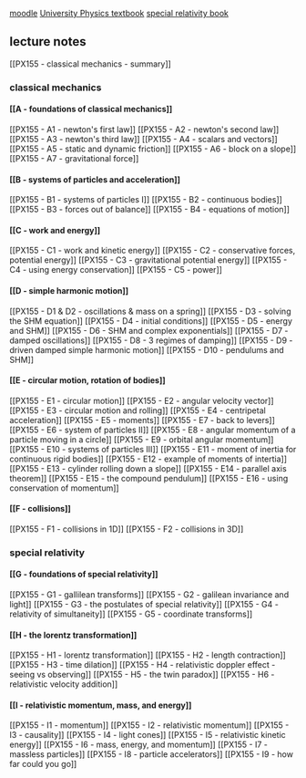 [moodle](https://moodle.warwick.ac.uk/course/view.php?id=61267)
[University Physics textbook](https://plus.pearson.com/courses/warwick71800/products/154533/pages/0?locale=)
[special relativity book](https://archive.org/details/special-relativity)
## lecture notes
[[PX155 - classical mechanics - summary]]
### classical mechanics
#### [[A - foundations of classical mechanics]]
[[PX155 - A1 - newton's first law]]
[[PX155 - A2 - newton's second law]]
[[PX155 - A3 - newton's third law]]
[[PX155 - A4 - scalars and vectors]]
[[PX155 - A5 - static and dynamic friction]]
[[PX155 - A6 - block on a slope]]
[[PX155 - A7 - gravitational force]]
#### [[B - systems of particles and acceleration]]
[[PX155 - B1 - systems of particles I]]
[[PX155 - B2 - continuous bodies]]
[[PX155 - B3 - forces out of balance]]
[[PX155 - B4 - equations of motion]]
#### [[C - work and energy]]
[[PX155 - C1 - work and kinetic energy]]
[[PX155 - C2 - conservative forces, potential energy]]
[[PX155 - C3 - gravitational potential energy]]
[[PX155 - C4 - using energy conservation]]
[[PX155 - C5 - power]]
#### [[D - simple harmonic motion]]
[[PX155 - D1 & D2 - oscillations & mass on a spring]]
[[PX155 - D3 - solving the SHM equation]]
[[PX155 - D4 - initial conditions]]
[[PX155 - D5 - energy and SHM]]
[[PX155 - D6 - SHM and complex exponentials]]
[[PX155 - D7 - damped oscillations]]
[[PX155 - D8 -  3 regimes of damping]]
[[PX155 - D9 - driven damped simple harmonic motion]]
[[PX155 - D10 - pendulums and SHM]]
#### [[E - circular motion, rotation of bodies]]
[[PX155 - E1 - circular motion]]
[[PX155 - E2 - angular velocity vector]]
[[PX155 - E3 - circular motion and rolling]]
[[PX155 - E4 - centripetal acceleration]]
[[PX155 - E5 - moments]]
[[PX155 - E7 - back to levers]]
[[PX155 - E6 - system of particles II]]
[[PX155 - E8 - angular momentum of a particle moving in a circle]]
[[PX155 - E9 - orbital angular momentum]]
[[PX155 - E10 - systems of particles III]]
[[PX155 - E11 - moment of inertia for continuous rigid bodies]]
[[PX155 - E12 - example of moments of intertia]]
[[PX155 - E13 - cylinder rolling down a slope]]
[[PX155 - E14 - parallel axis theorem]]
[[PX155 - E15 - the compound pendulum]]
[[PX155 - E16 - using conservation of momentum]]
#### [[F - collisions]]
[[PX155 - F1 - collisions in 1D]]
[[PX155 - F2 - collisions in 3D]]
### special relativity
#### [[G - foundations of special relativity]]
[[PX155 - G1 - gallilean transforms]]
[[PX155 - G2 - galilean invariance and light]]
[[PX155 - G3 - the postulates of special relativity]]
[[PX155 - G4 - relativity of simultaneity]]
[[PX155 - G5 - coordinate transforms]]
#### [[H - the lorentz transformation]]
[[PX155 - H1 - lorentz transformation]]
[[PX155 - H2 - length contraction]]
[[PX155 - H3 - time dilation]]
[[PX155 - H4 - relativistic doppler effect - seeing vs observing]]
[[PX155 - H5 - the twin paradox]]
[[PX155 - H6 - relativistic velocity addition]]
#### [[I - relativistic momentum, mass, and energy]]
[[PX155 - I1 - momentum]]
[[PX155 - I2 - relativistic momentum]]
[[PX155 - I3 - causality]]
[[PX155 - I4 - light cones]]
[[PX155 - I5 - relativistic kinetic energy]]
[[PX155 - I6 - mass, energy, and momentum]]
[[PX155 - I7 - massless particles]]
[[PX155 - I8 - particle accelerators]]
[[PX155 - I9 - how far could you go]]
